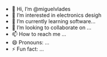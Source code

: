 - 👋 Hi, I’m @miguelvlades
- 👀 I’m interested in electronics desigh
- 🌱 I’m currently learning software...
- 💞️ I’m looking to collaborate on ...
- 📫 How to reach me ...
- 😄 Pronouns: ...
- ⚡ Fun fact: ...

<!---
miguelvlades/miguelvlades is a ✨ special ✨ repository because its `README.md` (this file) appears on your GitHub profile.
You can click the Preview link to take a look at your changes.
--->
